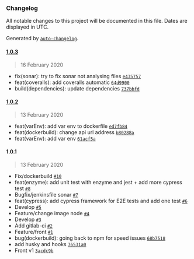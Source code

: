 ### Changelog

All notable changes to this project will be documented in this file. Dates are displayed in UTC.

Generated by [`auto-changelog`](https://github.com/CookPete/auto-changelog).

#### [1.0.3](https://github.com/Laplo/highlander_front/compare/1.0.2...1.0.3)

> 16 February 2020

- fix(sonar): try to fix sonar not analysing files [`e435757`](https://github.com/Laplo/highlander_front/commit/e4357573b76616c61ab54c0ffa7191a8836c1d06)
- feat(coveralls): add coveralls automatic [`64d9900`](https://github.com/Laplo/highlander_front/commit/64d9900df03b887534db3a4af2b3256bc098a6dd)
- build(dependencies): update dependencies [`737bbfd`](https://github.com/Laplo/highlander_front/commit/737bbfd2cefd57d0d2b60bf7911883cf3ff84aa2)

#### [1.0.2](https://github.com/Laplo/highlander_front/compare/1.0.1...1.0.2)

> 13 February 2020

- feat(varEnv): add var env to dockerfile [`ed7fb84`](https://github.com/Laplo/highlander_front/commit/ed7fb84a348169b374999d953f58aa6dd561dd19)
- feat(dockerbuild): change api url address [`b80288a`](https://github.com/Laplo/highlander_front/commit/b80288a7912bbe266cc416d151505fc38da4feb0)
- feat(varEnv): add var env [`61acf5a`](https://github.com/Laplo/highlander_front/commit/61acf5ad3fbaba747c93f1eee02894740c5507e2)

#### 1.0.1

> 13 February 2020

- Fix/dockerbuild [`#10`](https://github.com/Laplo/highlander_front/pull/10)
- feat(enzyme): add unit test with enzyme and jest + add more cypress test [`#8`](https://github.com/Laplo/highlander_front/pull/8)
- Bugfix/jenkinsfile sonar [`#7`](https://github.com/Laplo/highlander_front/pull/7)
- feat(cypress): add cypress framework for E2E tests and add one test [`#6`](https://github.com/Laplo/highlander_front/pull/6)
- Develop [`#5`](https://github.com/Laplo/highlander_front/pull/5)
- Feature/change image node [`#4`](https://github.com/Laplo/highlander_front/pull/4)
- Develop [`#3`](https://github.com/Laplo/highlander_front/pull/3)
- Add gitlab-ci [`#2`](https://github.com/Laplo/highlander_front/pull/2)
- Feature/front [`#1`](https://github.com/Laplo/highlander_front/pull/1)
- bug(dockerbuild): going back to npm for speed issues [`68b7518`](https://github.com/Laplo/highlander_front/commit/68b751801ea207185f8b650c6f0c4c83769e4b67)
- add husky and hooks [`76531a0`](https://github.com/Laplo/highlander_front/commit/76531a0d684c1f2bf28cf1985eb4b414cf551e90)
- Front v1 [`3acdc9b`](https://github.com/Laplo/highlander_front/commit/3acdc9bc6ce0980fa90fa78c446551dff77f0eef)
